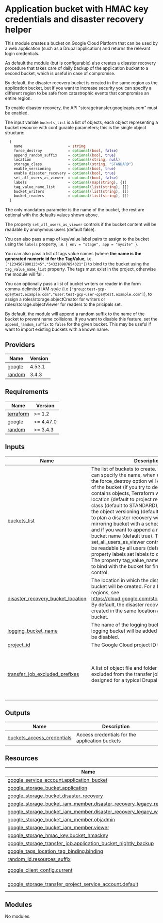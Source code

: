 # Application bucket with HMAC key credentials and disaster recovery helper

This module creates a bucket on Google Cloud Platform that can be used by a web
application (such as a Drupal application) and returns the relevant login credentials.

As default the module (but is configurable) also creates a disaster recovery
procedure that takes care of daily backup of the application bucket to a second
bucket, which is useful in case of compromise.

By default, the disaster recovery bucket is created in the same region as the
application bucket, but if you want to increase security you can specify a
different region to be safe from catastrophic events that compromise an
entire region.

To enable disaster recovery, the API "storagetransfer.googleapis.com" must be
enabled.

The input variale `buckets_list` is a list of objects, each object representing a
bucket resource with configurable parameters; this is the single object structure:

```terraform
  {
    name                     = string
    force_destroy            = optional(bool, false)
    append_random_suffix     = optional(bool, true)
    location                 = optional(string, null)
    storage_class            = optional(string, "STANDARD")
    enable_versioning        = optional(bool, true)
    enable_disaster_recovery = optional(bool, true)
    set_all_users_as_viewer  = optional(bool, false)
    labels                   = optional(map(string), {})
    tag_value_name_list      = optional(list(string), [])
    bucket_writers           = optional(list(string), [])
    bucket_readers           = optional(list(string), [])
  }
```

The only mandatory parameter is the name of the bucket, the rest are optional
with the defaults values shown above.

The property `set_all_users_as_viewer` controls if the bucket content will be
readable by anonymous users (default false).

You can also pass a map of key/value label pairs to assign to the bucket using the
`labels` property, i.e. `{ env = "stage", app = "mysite" }`.

You can also pass a list of tags value names (where **the name is the generated
numeric id for the TagValue**, i.e. `["123456789012345","543210987654321"]`) to
bind to the bucket using the `tag_value_name_list` property. The tags must
exist in the project, otherwise the module will fail.

You can optionally pass a list of bucket writers or reader in the form comma-delimited IAM-style
(i.e `["group:test-gcp-ops@test.example.com","user:test-gcp-user-ops@test.example.com"]`), to assign
a roles/storage.objectCreator for writers or roles/storage.objectViewer for readers to the pricipals set.

By default, the module will append a random suffix to the name of the bucket to
prevent name collisions. If you want to disable this feature, set the
`append_random_suffix` to `false` for the given bucket. This may be useful if
want to import existing buckets with a known name.

<!-- BEGIN_TF_DOCS -->

## Providers

| Name                                                      | Version |
| --------------------------------------------------------- | ------- |
| <a name="provider_google"></a> [google](#provider_google) | 4.53.1  |
| <a name="provider_random"></a> [random](#provider_random) | 3.4.3   |

## Requirements

| Name                                                                     | Version   |
| ------------------------------------------------------------------------ | --------- |
| <a name="requirement_terraform"></a> [terraform](#requirement_terraform) | >= 1.2    |
| <a name="requirement_google"></a> [google](#requirement_google)          | >= 4.47.0 |
| <a name="requirement_random"></a> [random](#requirement_random)          | >= 3.4.3  |

## Inputs

| Name                                                                                                                                 | Description                                                                                                                                                                                                                                                                                                                                                                                                                                                                                                                                                                                                                                                                                                                                                                                                                                                             | Type                                                                                                                                                                                                                                                                                                                                                                                                                                                                                 | Default                                                                                                                               | Required |
| ------------------------------------------------------------------------------------------------------------------------------------ | ----------------------------------------------------------------------------------------------------------------------------------------------------------------------------------------------------------------------------------------------------------------------------------------------------------------------------------------------------------------------------------------------------------------------------------------------------------------------------------------------------------------------------------------------------------------------------------------------------------------------------------------------------------------------------------------------------------------------------------------------------------------------------------------------------------------------------------------------------------------------- | ------------------------------------------------------------------------------------------------------------------------------------------------------------------------------------------------------------------------------------------------------------------------------------------------------------------------------------------------------------------------------------------------------------------------------------------------------------------------------------ | ------------------------------------------------------------------------------------------------------------------------------------- | :------: |
| <a name="input_buckets_list"></a> [buckets_list](#input_buckets_list)                                                                | The list of buckets to create. For each bucket you can specify the name, when deleting a bucket the force_destroy option will delete the contents of the bucket (if you try to delete a bucket that contains objects, Terraform will fail that run), the location (default to project region), the storage class (default to STANDARD), if you want enable the object versioning (default to true), if you want to plan a disaster recovery with the creation of a mirroring bucket with a scheduled transfer job and if you want to append a random suffix to the bucket name (default true). The property set_all_users_as_viewer controls if the bucket will be readable by all users (default false). The property labels set labels to organize buckets. The property tag_value_name_list set google tags to bind with the bucket for fine grained access control. | <pre>list(object({<br> name = string<br> force_destroy = optional(bool, false)<br> append_random_suffix = optional(bool, true)<br> location = optional(string, null)<br> storage_class = optional(string, "STANDARD")<br> enable_versioning = optional(bool, true)<br> enable_disaster_recovery = optional(bool, true)<br> set_all_users_as_viewer = optional(bool, false)<br> labels = optional(map(string), {})<br> tag_value_name_list = optional(list(string), [])<br> }))</pre> | n/a                                                                                                                                   |   yes    |
| <a name="input_disaster_recovery_bucket_location"></a> [disaster_recovery_bucket_location](#input_disaster_recovery_bucket_location) | The location in which the disaster recovery bucket will be created. For a list of available regions, see https://cloud.google.com/storage/docs/locations. By default, the disaster recovery bucket will be created in the same location as the primary bucket.                                                                                                                                                                                                                                                                                                                                                                                                                                                                                                                                                                                                          | `string`                                                                                                                                                                                                                                                                                                                                                                                                                                                                             | `""`                                                                                                                                  |    no    |
| <a name="input_logging_bucket_name"></a> [logging_bucket_name](#input_logging_bucket_name)                                           | The name of the logging bucket. If not set, no logging bucket will be added and bucket logs will be disabled.                                                                                                                                                                                                                                                                                                                                                                                                                                                                                                                                                                                                                                                                                                                                                           | `string`                                                                                                                                                                                                                                                                                                                                                                                                                                                                             | `""`                                                                                                                                  |    no    |
| <a name="input_project_id"></a> [project_id](#input_project_id)                                                                      | The Google Cloud project ID to deploy to.                                                                                                                                                                                                                                                                                                                                                                                                                                                                                                                                                                                                                                                                                                                                                                                                                               | `string`                                                                                                                                                                                                                                                                                                                                                                                                                                                                             | n/a                                                                                                                                   |   yes    |
| <a name="input_transfer_job_excluded_prefixes"></a> [transfer_job_excluded_prefixes](#input_transfer_job_excluded_prefixes)          | A list of object file and folder prefixes that will be excluded from the transfer job. The default is designed for a typical Drupal application.                                                                                                                                                                                                                                                                                                                                                                                                                                                                                                                                                                                                                                                                                                                        | `list(string)`                                                                                                                                                                                                                                                                                                                                                                                                                                                                       | <pre>[<br> "public/css/css_",<br> "public/js/js_",<br> "public/google_tag/",<br> "public/languages/",<br> "public/styles/"<br>]</pre> |    no    |

## Outputs

| Name                                                                                                              | Description                                    |
| ----------------------------------------------------------------------------------------------------------------- | ---------------------------------------------- |
| <a name="output_buckets_access_credentials"></a> [buckets_access_credentials](#output_buckets_access_credentials) | Access credentials for the application buckets |

## Resources

| Name                                                                                                                                                                                  | Type        |
| ------------------------------------------------------------------------------------------------------------------------------------------------------------------------------------- | ----------- |
| [google_service_account.application_bucket](https://registry.terraform.io/providers/hashicorp/google/latest/docs/resources/service_account)                                           | resource    |
| [google_storage_bucket.application](https://registry.terraform.io/providers/hashicorp/google/latest/docs/resources/storage_bucket)                                                    | resource    |
| [google_storage_bucket.disaster_recovery](https://registry.terraform.io/providers/hashicorp/google/latest/docs/resources/storage_bucket)                                              | resource    |
| [google_storage_bucket_iam_member.disaster_recovery_legacy_reader](https://registry.terraform.io/providers/hashicorp/google/latest/docs/resources/storage_bucket_iam_member)          | resource    |
| [google_storage_bucket_iam_member.disaster_recovery_legacy_writer](https://registry.terraform.io/providers/hashicorp/google/latest/docs/resources/storage_bucket_iam_member)          | resource    |
| [google_storage_bucket_iam_member.objadmin](https://registry.terraform.io/providers/hashicorp/google/latest/docs/resources/storage_bucket_iam_member)                                 | resource    |
| [google_storage_bucket_iam_member.viewer](https://registry.terraform.io/providers/hashicorp/google/latest/docs/resources/storage_bucket_iam_member)                                   | resource    |
| [google_storage_hmac_key.bucket_hmackey](https://registry.terraform.io/providers/hashicorp/google/latest/docs/resources/storage_hmac_key)                                             | resource    |
| [google_storage_transfer_job.application_bucket_nightly_backup](https://registry.terraform.io/providers/hashicorp/google/latest/docs/resources/storage_transfer_job)                  | resource    |
| [google_tags_location_tag_binding.binding](https://registry.terraform.io/providers/hashicorp/google/latest/docs/resources/tags_location_tag_binding)                                  | resource    |
| [random_id.resources_suffix](https://registry.terraform.io/providers/hashicorp/random/latest/docs/resources/id)                                                                       | resource    |
| [google_client_config.current](https://registry.terraform.io/providers/hashicorp/google/latest/docs/data-sources/client_config)                                                       | data source |
| [google_storage_transfer_project_service_account.default](https://registry.terraform.io/providers/hashicorp/google/latest/docs/data-sources/storage_transfer_project_service_account) | data source |

## Modules

No modules.

<!-- END_TF_DOCS -->
